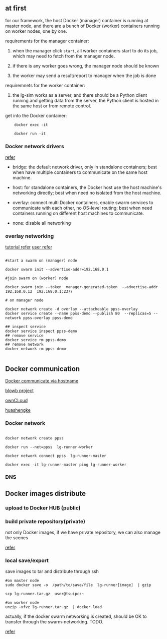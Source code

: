 
 

## at first

for our framework, the host Docker (manager) container is running at master node, and there are a bunch of Docker (worker) containers running on worker nodes, one by one. 

requirements for the manager container: 

1) when the manager click `start`, all worker containers start to do its job, which may need to fetch from the manager node. 

2) if there is any worker goes wrong, the manager node should be known

3) the worker may send a result/report to manager when the job is done


requiremnets for the worker container: 

1) the lg-sim works as a server, and there should be a Python client running and getting data from the server, the Python client is hosted in the same host or from remote control.



get into the Docker container:

        docker exec -it  

        docker run -it 



### Docker network drivers
[refer](https://docs.docker.com/network/)

* bridge:  the default network driver, only in standalone containers; best when have multiple containers to communicate on the same host machine.

* host: for standalone containers, the Docker host use the host machine's networking directly; best when need no isolated from the host machine.

* overlay: connect multi Docker containers, enable swarm services to communicate with each other, no OS-level routing; best when need containers running on different host machines to communicate.

* none: disable all networking

### overlay networking 
[tutorial refer](https://docs.docker.com/network/network-tutorial-overlay/)
[user refer](https://docs.docker.com/network/overlay/)


```shell

#start a swarm on (manager) node

docker swarm init --advertise-addr=192.168.0.1 

#join swarm on (worker) node

docker swarm join --token  manager-generated-token  --advertise-addr 192.168.0.12  192.168.0.1:2377

# on manager node

docker network create -d overlay --attacheable ppss-overlay
docker service create --name ppss-demo --publish 80  --replicas=5 --network ppss-overlay ppss-demo

## inspect service
docker service inspect ppss-demo
## remove service 
docker service rm ppss-demo
## remove network
docker network rm ppss-demo
	
```


## Docker communication

[Docker communicate via hostname](https://stackoverflow.com/questions/30545023/how-to-communicate-between-docker-containers-via-hostname)


[blowb project](http://docs.blowb.org/index.html)


[ownCLoud](https://doc.owncloud.org/server/10.2/)

[huashengke](https://www.oray.com/)


### Docker network

```shell
	
docker network create ppss

docker run --net=ppss  lg-runner-worker  

docker network connect ppss  lg-runner-master 

docker exec -it lg-runner-master ping lg-runner-worker
```

###  DNS


## Docker images distribute

### upload to Docker HUB (public)

### build private repository(private) 

 not only Docker images, if we have private repository, we can also manage the scenes
 
[refer](http://littlebigextra.com/installing-docker-images-private-repositories-docker-swarm/) 

### local save/export 

save images to tar and distribute through ssh

```shell
#on master node 
sudo docker save -o  /path/to/save/file  lg-runner[image]  | gzip  

scp lg-runner.tar.gz  user@tsuipc:~

#on worker node 
unzip -xfvz lg-runner.tar.gz  | docker load 

```

actually, if the docker swarm networking is created, should be OK to transfer through the swarm-networking. TODO.



[refer](https://blog.giantswarm.io/moving-docker-container-images-around/)




